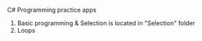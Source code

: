 C# Programming practice apps

1. Basic programming & Selection is located in "Selection" folder
2. Loops
